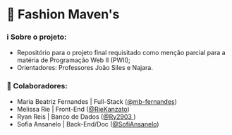 # 👗 Fashion Maven's

### ℹ️ Sobre o projeto:
- Repositório para o projeto final requisitado como menção parcial para a matéria de Programação Web II (PWII);
- Orientadores: Professores João Siles e Najara.

### 👥 Colaboradores:
- Maria Beatriz Fernandes | Full-Stack ([@mb-fernandes](https://github.com/mb-fernandes))
- Melissa Rie | Front-End ([@RieKanzato](https://github.com/RieKanzato))
- Ryan Reis | Banco de Dados ([@Ry2903 ](https://github.com/Ry2903))
- Sofia Ansanelo | Back-End/Doc ([@SofiAnsanelo](https://github.com/SofiAnsanelo))

